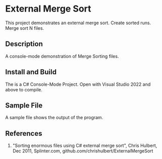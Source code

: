 # External Merge Sort

This project demonstrates an external merge sort.  Create sorted runs.  Merge sort N files.  

## Description

A console-mode demonstration of Merge Sorting files.

## Install and Build

The is a C# Console-Mode Project.  Open with  Visual Studio 2022 and above to compile. 

## Sample File

A sample file shows the output of the program.

## References

   1. "Sorting enormous files using C# external merge sort", Chris Hulbert, Dec 2011, Splinter.com, github.com/chrishulbert/ExternalMergeSort
